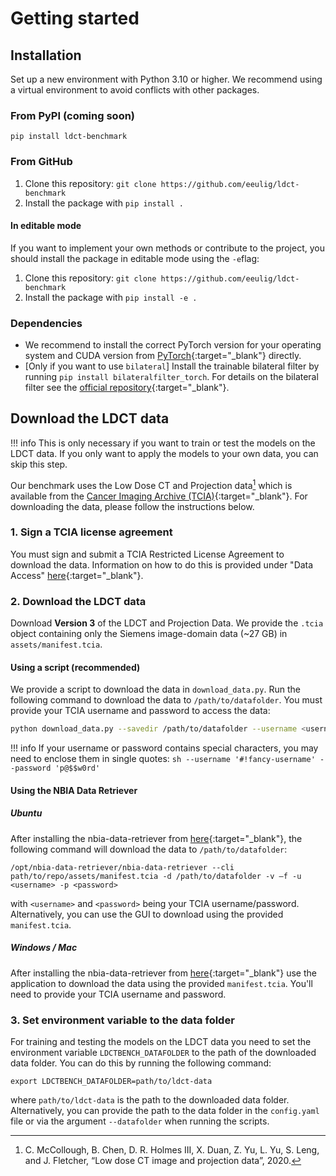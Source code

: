 # Getting started

## Installation
Set up a new environment with Python 3.10 or higher. We recommend using a virtual environment to avoid conflicts with other packages.

### From PyPI (coming soon)
```
pip install ldct-benchmark
```

### From GitHub

1. Clone this repository: `git clone https://github.com/eeulig/ldct-benchmark`
2. Install the package with `pip install .`

#### In editable mode

If you want to implement your own methods or contribute to the project, you should install the package in editable mode using the `-e`flag:

1. Clone this repository: `git clone https://github.com/eeulig/ldct-benchmark`
2. Install the package with `pip install -e .`

### Dependencies

- We recommend to install the correct PyTorch version for your operating system and CUDA version from [PyTorch](https://pytorch.org/get-started/locally/){:target="_blank"} directly.
- [Only if you want to use `bilateral`] Install the trainable bilateral filter by running `pip install bilateralfilter_torch`. For details on the bilateral filter see the [official repository](https://github.com/faebstn96/trainable-bilateral-filter-source){:target="_blank"}.


## Download the LDCT data
!!! info
    This is only necessary if you want to train or test the models on the LDCT data. If you only want to apply the models to your own data, you can skip this step.
    
Our benchmark uses the Low Dose CT and Projection data[^1] which is available from the [Cancer Imaging Archive (TCIA)](https://www.cancerimagingarchive.net/collection/ldct-and-projection-data/){:target="_blank"}. For downloading the data, please follow the instructions below.


[^1]: C. McCollough, B. Chen, D. R. Holmes III, X. Duan, Z. Yu, L. Yu, S. Leng, and J. Fletcher, “Low dose CT image and projection data”, 2020.

### 1. Sign a TCIA license agreement
You must sign and submit a TCIA Restricted License Agreement to download the data. Information on how to do this is provided under "Data Access" [here](https://www.cancerimagingarchive.net/collection/ldct-and-projection-data/){:target="_blank"}.

### 2. Download the LDCT data
Download **Version 3** of the LDCT and Projection Data. We provide the `.tcia` object containing only the Siemens image-domain data (~27 GB) in `assets/manifest.tcia`.

#### Using a script (recommended)
We provide a script to download the data in `download_data.py`. Run the following command to download the data to `/path/to/datafolder`. You must provide your TCIA username and password to access the data:

```sh
python download_data.py --savedir /path/to/datafolder --username <username> --password <password>
```
!!! info
    If your username or password contains special characters, you may need to enclose them in single quotes:
    ```sh
    --username '#!fancy-username' --password 'p@$$w0rd'
    ```

#### Using the NBIA Data Retriever
##### Ubuntu 
After installing the nbia-data-retriever from [here](https://wiki.cancerimagingarchive.net/display/NBIA/Version+4.4){:target="_blank"}, the following command will download the data to `/path/to/datafolder`: 
```
/opt/nbia-data-retriever/nbia-data-retriever --cli path/to/repo/assets/manifest.tcia -d /path/to/datafolder -v –f -u <username> -p <password>
```
with `<username>` and `<password>` being your TCIA username/password. Alternatively, you can use the GUI to download using the provided `manifest.tcia`.

##### Windows / Mac
After installing the nbia-data-retriever from [here](https://wiki.cancerimagingarchive.net/display/NBIA/Version+4.4){:target="_blank"} use the application to download the data using the provided `manifest.tcia`. You'll need to provide your TCIA username and password.

### 3. Set environment variable to the data folder
For training and testing the models on the LDCT data you need to set the environment variable `LDCTBENCH_DATAFOLDER` to the path of the downloaded data folder. You can do this by running the following command:
```
export LDCTBENCH_DATAFOLDER=path/to/ldct-data
```
where `path/to/ldct-data` is the path to the downloaded data folder. Alternatively, you can provide the path to the data folder in the `config.yaml` file or via the argument `--datafolder` when running the scripts.
